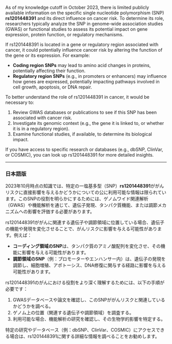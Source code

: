 As of my knowledge cutoff in October 2023, there is limited publicly available information on the specific single nucleotide polymorphism (SNP) **rs1201448391** and its direct influence on cancer risk. To determine its role, researchers typically analyze the SNP in genome-wide association studies (GWAS) or functional studies to assess its potential impact on gene expression, protein function, or regulatory mechanisms.

If rs1201448391 is located in a gene or regulatory region associated with cancer, it could potentially influence cancer risk by altering the function of the gene or its expression. For example:
- **Coding region SNPs** may lead to amino acid changes in proteins, potentially affecting their function.
- **Regulatory region SNPs** (e.g., in promoters or enhancers) may influence how genes are expressed, potentially impacting pathways involved in cell growth, apoptosis, or DNA repair.

To better understand the role of rs1201448391 in cancer, it would be necessary to:
1. Review GWAS databases or publications to see if this SNP has been associated with cancer risk.
2. Investigate its genomic context (e.g., the gene it is linked to, or whether it is in a regulatory region).
3. Examine functional studies, if available, to determine its biological impact.

If you have access to specific research or databases (e.g., dbSNP, ClinVar, or COSMIC), you can look up rs1201448391 for more detailed insights.

---

### 日本語版
2023年10月時点の知識では、特定の一塩基多型（SNP）**rs1201448391**ががんリスクに直接影響を与えるかどうかについての公に利用可能な情報は限られています。このSNPの役割を明らかにするためには、ゲノムワイド関連解析（GWAS）や機能解析を通じて、遺伝子発現、タンパク質機能、または調節メカニズムへの影響を評価する必要があります。

rs1201448391ががんに関連する遺伝子や調節領域に位置している場合、遺伝子の機能や発現を変化させることで、がんリスクに影響を与える可能性があります。例えば：
- **コーディング領域のSNP**は、タンパク質のアミノ酸配列を変化させ、その機能に影響を与える可能性があります。
- **調節領域のSNP**（例：プロモーターやエンハンサー内）は、遺伝子の発現を調節し、細胞増殖、アポトーシス、DNA修復に関与する経路に影響を与える可能性があります。

rs1201448391のがんにおける役割をより深く理解するためには、以下の手順が必要です：
1. GWASデータベースや論文を確認し、このSNPががんリスクと関連しているかどうかを調べる。
2. ゲノム上の位置（関連する遺伝子や調節領域）を調査する。
3. 利用可能な場合、機能解析の研究を確認し、その生物学的影響を特定する。

特定の研究やデータベース（例：dbSNP、ClinVar、COSMIC）にアクセスできる場合は、rs1201448391に関する詳細な情報を調べることをお勧めします。